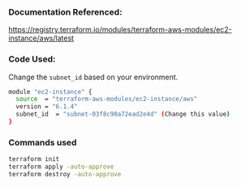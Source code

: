 ### Documentation Referenced:

https://registry.terraform.io/modules/terraform-aws-modules/ec2-instance/aws/latest

### Code Used:

Change the `subnet_id` based on your environment. 

```sh
module "ec2-instance" {
  source  = "terraform-aws-modules/ec2-instance/aws"
  version = "6.1.4"
  subnet_id  = "subnet-03f8c90a72ead2e4d" (Change this value)
}
```

### Commands used

```sh
terraform init
terraform apply -auto-approve
terraform destroy -auto-approve
```